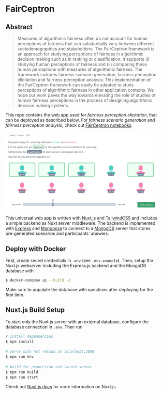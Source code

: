 # FairCeptron

## Abstract

> Measures of algorithmic fairness often do not account for
human perceptions of fairness that can substantially vary
between different sociodemographics and stakeholders. The
FairCeptron framework is an approach for studying perceptions
of fairness in algorithmic decision making such as in
ranking or classification. It supports (i) studying human perceptions
of fairness and (ii) comparing these human perceptions
with measures of algorithmic fairness. The framework
includes fairness scenario generation, fairness perception
elicitation and fairness perception analysis. This implementation
of the FairCeptron framework can easily be adapted to study perceptions of
algorithmic fairness in other application contexts. We hope
our work paves the way towards elevating the role of studies
of human fairness perceptions in the process of designing
algorithmic decision making systems.

This repo contains the web app used for _fairness perception elicitation_, that can be deployed as described below. For _fairness scenario generation_ and _fairness perception analysis_, check out [FairCeptron notebooks](https://github.com/cssh-rwth/fairceptron-notebooks).

![Screenshot displaying a classification scenario](screenshot_selection.jpg)

This universal web app is written with [Nuxt.js](https://nuxtjs.org) and [TailwindCSS](https://tailwindcss.com/) and includes a simple backend as Nuxt server middleware. The backend is implemented with [Express](https://expressjs.com/) and [Mongoose](https://mongoosejs.com/) to connect to a [MongoDB](https://www.mongodb.com/) server that stores pre-generated scenarios and participants' answers.

## Deploy with Docker

First, create secret credentials in `.env` (see `.env.example`).
Then, setup the Nuxt.js webserver including the Express.js backend and the MongoDB database with

```bash
$ docker-compose up --build -d
```

Make sure to populate the database with questions after deploying for the first time.

## Nuxt.js Build Setup

To start only the Nuxt.js server with an external database, configure the database connection in `.env`.
Then run

```bash
# install dependencies
$ npm install

# serve with hot reload at localhost:3000
$ npm run dev

# build for production and launch server
$ npm run build
$ npm run start
```

Check out [Nuxt.js docs](https://nuxtjs.org) for more information on Nuxt.js.
